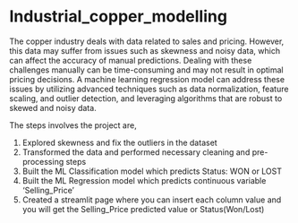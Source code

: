 # Industrial_copper_modelling

The copper industry deals with data related to sales and pricing. However, this data may suffer from issues such as skewness and noisy data, which can affect the accuracy of manual predictions. Dealing with these challenges manually can be time-consuming and may not result in optimal pricing decisions. A machine learning regression model can address these issues by utilizing advanced techniques such as data normalization, feature scaling, and outlier detection, and leveraging algorithms that are robust to skewed and noisy data.

The steps involves the project are,

1. Explored skewness and fix the outliers in the dataset
2. Transformed the data and performed necessary cleaning and pre-processing steps
3. Built the ML Classification model which predicts Status: WON or LOST
4. Built the ML Regression model which predicts continuous variable ‘Selling_Price’
5. Created a streamlit page where you can insert each column value and you will get the Selling_Price predicted value or Status(Won/Lost) 
